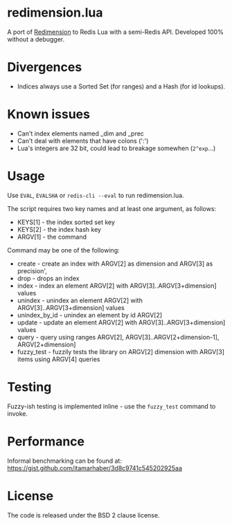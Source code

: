 redimension.lua
===

A port of [Redimension](https://github.com/antirez/redimension) to Redis Lua with a semi-Redis API. Developed 100% without a debugger.

Divergences
===

* Indices always use a Sorted Set (for ranges) and a Hash (for id lookups).

Known issues
===

* Can't index elements named _dim and _prec
* Can't deal with elements that have colons (':')
* Lua's integers are 32 bit, could lead to breakage somewhen (`2^exp`...)

Usage
===

Use `EVAL`, `EVALSHA` or `redis-cli --eval` to run redimension.lua.

The script requires two key names and at least one argument, as follows:

* KEYS[1] - the index sorted set key
* KEYS[2] - the index hash key
* ARGV[1] - the command

Command may be one of the following:

* create - create an index with ARGV[2] as dimension and ARGV[3] as precision',
* drop          - drops an index
* index         - index an element ARGV[2] with ARGV[3]..ARGV[3+dimension] values
* unindex       - unindex an element ARGV[2] with ARGV[3]..ARGV[3+dimension] values
* unindex_by_id - unindex an element by id ARGV[2]
* update        - update an element ARGV[2] with ARGV[3]..ARGV[3+dimension] values
* query         - query using ranges ARGV[2], ARGV[3]..ARGV[2+dimension-1], ARGV[2+dimension]
* fuzzy_test    - fuzzily tests the library on ARGV[2] dimension with ARGV[3] items using ARGV[4] queries

Testing
===

Fuzzy-ish testing is implemented inline - use the `fuzzy_test` command to invoke.

Performance
===

Informal benchmarking can be found at: https://gist.github.com/itamarhaber/3d8c9741c545202925aa

License
===

The code is released under the BSD 2 clause license.
